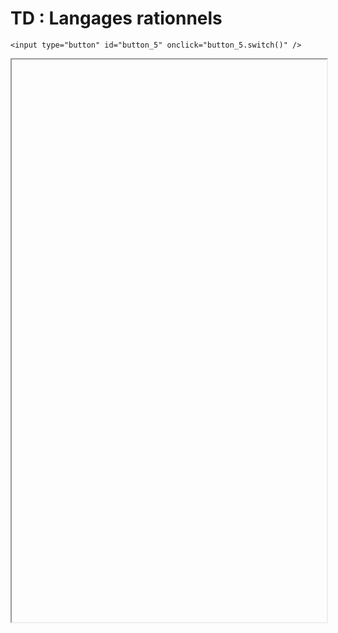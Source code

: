 # TD : Langages rationnels

<script>
    $(function() {
        button_5 = button_cor(
            'https://raw.githubusercontent.com/fortierq/cours/main/langage/langage/cours/td/td_langage.pdf',
            '5',
            'button_5'
        );
    });
</script>

```{margin}
<input type="button" id="button_5" onclick="button_5.switch()" />
```

<iframe id="5" height=900 width=100% allowfullscreen></iframe>

